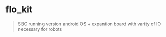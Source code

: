 # flo_kit
> SBC running version android OS + expantion board with varity of IO necessary for robots
